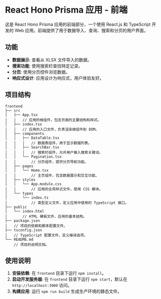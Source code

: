# React Hono Prisma 应用 - 前端

这是 React Hono Prisma 应用的前端部分，一个使用 React.js 和 TypeScript 开发的 Web 应用。前端提供了用于数据导入、查询、搜索和分页的用户界面。

## 功能

- **数据展示**: 查看从 XLSX 文件导入的数据。
- **搜索功能**: 使用搜索栏查找特定记录。
- **分页**: 使用分页控件浏览数据。
- **响应式设计**: 应用设计为响应式，用户体验友好。

## 项目结构

```
frontend
├── src
│   ├── App.tsx
│   │   // 应用的根组件，包含页面的主要结构和样式。
│   ├── index.tsx
│   │   // 应用的入口文件，负责渲染根组件到 DOM。
│   ├── components
│   │   ├── DataTable.tsx
│   │   │   // 数据表组件，用于显示数据列表。
│   │   ├── SearchBar.tsx
│   │   │   // 搜索栏组件，允许用户输入搜索关键词。
│   │   └── Pagination.tsx
│   │       // 分页组件，提供分页导航功能。
│   ├── pages
│   │   └── Home.tsx
│   │       // 主页组件，包含数据展示和交互功能。
│   ├── styles
│   │   └── App.module.css
│   │       // 应用的全局样式文件，使用 CSS 模块。
│   └── types
│       └── index.ts
│           // 类型定义文件，定义应用中使用的 TypeScript 接口。
├── public
│   └── index.html
│       // HTML 模板文件，应用的基本结构。
├── package.json
│   // 项目的依赖和脚本配置文件。
├── tsconfig.json
│   // TypeScript 配置文件，定义编译选项。
└── README.md
    // 项目的说明文档。
```

## 使用说明
1. **安装依赖**: 在 `frontend` 目录下运行 `npm install`。
2. **启动开发服务器**: 在 `frontend` 目录下运行 `npm start`，默认在 `http://localhost:3000` 访问。
3. **构建应用**: 运行 `npm run build` 生成生产环境的静态文件。 

